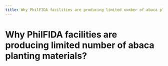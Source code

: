 ```yaml
---
title: Why PhilFIDA facilities are producing limited number of abaca planting materials?
---
```


# Why PhilFIDA facilities are producing limited number of abaca planting materials?
